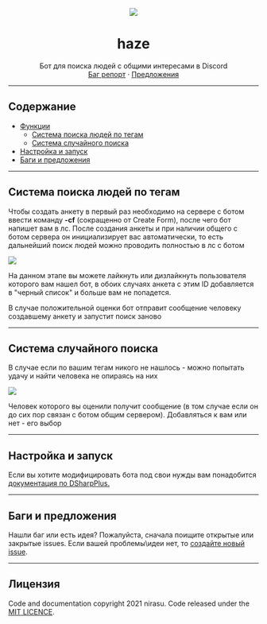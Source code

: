 <p align="center">
  <a href="https://github.com/nirasu-git/DsharpBot">
    <img src="https://c4.wallpaperflare.com/wallpaper/370/629/227/anime-original-fog-girl-hd-wallpaper-preview.jpg">
  </a>

  <h1 align="center">haze</h1>
  <p align="center">
    Бот для поиска людей с общими интересами в Discord <br> 
    <a href="https://github.com/nirasu-git/DsharpBot/issues/new">Баг репорт</a>
    ·
    <a href="https://github.com/nirasu-git/DsharpBot/issues/new">Предложения</a>
  </p>
</p>

***
## Содержание

- [Функции](#Функции)
  - [Система поиска людей по тегам](#Система-поиска-людей-по-тегам)
  - [Система случайного поиска](#Система-случайного-поиска)
- [Настройка и запуск](#Настройка-и-запуск)
- [Баги и предложения](#Баги-и-предложения)


***
## Система поиска людей по тегам

Чтобы создать анкету в первый раз необходимо на сервере с ботом ввести команду **-cf** (сокращенно от Create Form), после чего бот напишет вам в лс. После создания анкеты и при наличии общего с ботом сервера он инициализирует вас автоматически, то есть дальнейший поиск людей можно проводить полностью в лс с ботом

<img src="https://cdn.discordapp.com/attachments/836250799382069268/838409313131298836/unknown.png">

На данном этапе вы можете лайкнуть или дизлайкнуть пользователя которого вам нашел бот, в обоих случаях анкета с этим ID добавляется в "черный список" и больше вам не попадется. 

В случае положительной оценки бот отправит сообщение человеку создавшему анкету и запустит поиск заново

***
## Система случайного поиска
В случае если по вашим тегам никого не нашлось - можно попытать удачу и найти человека не опираясь на них

<img src="https://cdn.discordapp.com/attachments/836250799382069268/839980292345298954/unknown.png">

Человек которого вы оценили получит сообщение (в том случае если он до сих пор связан с ботом общим сервером).
Добавляться к вам или нет - его выбор
***
## Настройка и запуск
Если вы хотите модифицировать бота под свои нужды вам понадобится <a href="https://dsharpplus.github.io/articles/basics/bot_account.html">документация по DSharpPlus.</a>
***

## Баги и предложения

Нашли баг или есть идея? Пожалуйста, сначала поищите открытые или закрытые issues. Если вашей проблемы\идеи нет, то [создайте новый issue](https://github.com/nirasu-git/DsharpBot/issues/new).

***
## Лицензия

Code and documentation copyright 2021 nirasu. Code released under the [MIT LICENCE](https://github.com/nirasu-git/DsharpBot/blob/master/LICENSE).
